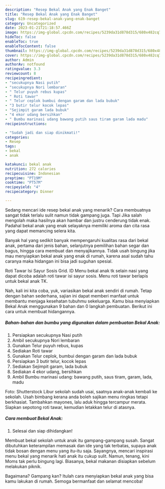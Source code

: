 ```yaml
---
description: "Resep Bekal Anak yang Enak Banget"
title: "Resep Bekal Anak yang Enak Banget"
slug: 619-resep-bekal-anak-yang-enak-banget
category: Uncategorized
date: 2023-01-21T21:18:57.466Z
image: https://img-global.cpcdn.com/recipes/5239da31d878d315/680x482cq70/bekal-anak-foto-resep-utama.jpg
hideToc: false
enableToc: true
enableTocContent: false
thumbnail: https://img-global.cpcdn.com/recipes/5239da31d878d315/680x482cq70/bekal-anak-foto-resep-utama.jpg
cover: https://img-global.cpcdn.com/recipes/5239da31d878d315/680x482cq70/bekal-anak-foto-resep-utama.jpg
author: Admin
authorAv: notfound
ratingvalue: 3.3
reviewcount: 8
recipeingredient:
- "secukupnya Nasi putih"
- "secukupnya Nori lembaran"
- " Telur puyuh rebus kupas"
- " Roti tawar"
- " Telur ceplok bumbui dengan garam dan lada bubuk"
- "3 butir telur kocok lepas"
- "Sejimpit garam lada bubuk"
- "4 ekor udang bersihkan"
- " Bumbu marinasi udang bawang putih saus tiram garam lada madu"
recipeinstructions:

- "Sudah jadi dan siap dinikmati!"
categories:
- Resep
tags:
- bekal
- anak

katakunci: bekal anak 
nutrition: 272 calories
recipecuisine: Indonesian
preptime: "PT19M"
cooktime: "PT57M"
recipeyield: "4"
recipecategory: Dinner

---
```



Sedang mencari ide resep bekal anak yang menarik? Cara membuatnya sangat tidak terlalu sulit namun tidak gampang juga. Tapi Jika salah mengolah maka hasilnya akan hambar dan justru cenderung tidak enak. Padahal bekal anak yang enak selayaknya memiliki aroma dan cita rasa yang dapat memancing selera kita.


Banyak hal yang sedikit banyak mempengaruhi kualitas rasa dari bekal anak, pertama dari jenis bahan, selanjutnya pemilihan bahan segar dan bagus, hingga cara membuat dan menyajikannya. Tidak usah bingung jika mau menyiapkan bekal anak yang enak di rumah, karena asal sudah tahu caranya maka hidangan ini bisa jadi suguhan spesial.

Roti Tawar Isi Sayur Sosis Grid. ID Menu bekal anak tk selain nasi yang dapat dicoba adalah roti tawar isi sayur sosis. Menu roti tawar berlapis untuk bekal anak TK.


Nah, kali ini kita coba, yuk, variasikan bekal anak sendiri di rumah. Tetap dengan bahan sederhana, sajian ini dapat memberi manfaat untuk membantu menjaga kesehatan tubuhmu sekeluarga. Kamu bisa menyiapkan Bekal Anak menggunakan 9 bahan dan 0 langkah pembuatan. Berikut ini cara untuk membuat hidangannya.

<!--inarticleads1-->

##### Bahan-bahan dan bumbu yang digunakan dalam pembuatan Bekal Anak:

1. Persiapkan secukupnya Nasi putih
1. Ambil secukupnya Nori lembaran
1. Gunakan  Telur puyuh rebus, kupas
1. Sediakan  Roti tawar
1. Gunakan  Telur ceplok, bumbui dengan garam dan lada bubuk
1. Persiapkan 3 butir telur, kocok lepas
1. Sediakan Sejimpit garam, lada bubuk
1. Sediakan 4 ekor udang, bersihkan
1. Ambil  Bumbu marinasi udang: bawang putih, saus tiram, garam, lada, madu


Foto: Shutterstock Libur sekolah sudah usai, saatnya anak-anak kembali ke sekolah. Usah bimbang kerana anda boleh sajikan menu ringkas tetapi berkhasiat. Tambahkan mayones, lalu aduk hingga tercampur merata. Siapkan sepotong roti tawar, kemudian letakkan telur di atasnya. 

<!--inarticleads2-->

##### Cara membuat Bekal Anak:


1. Selesai dan siap dihidangkan!

Membuat bekal sekolah untuk anak itu gampang-gampang susah. Sangat dibutuhkan keterampilan memasak dan ide yang tak terbatas, supaya anak tidak bosan dengan menu yang itu-itu saja. Sayangnya, mencari inspirasi menu bekal yang menarik hati anak itu cukup sulit. Namun, tenang, kini Moms tak perlu bingung lagi. Biasanya, bekal makanan disiapkan sebelum melakukan piknik. 

Bagaimana? Gampang kan? Itulah cara menyiapkan bekal anak yang bisa kamu lakukan di rumah. Semoga bermanfaat dan selamat mencoba!
